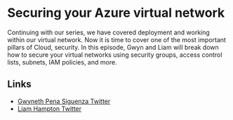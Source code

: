 # Securing your Azure virtual network  

Continuing with our series, we have covered deployment and working within our virtual network. Now it is time to cover one of the most important pillars of Cloud, security. In this episode, Gwyn and Liam will break down how to secure your virtual networks using security groups, access control lists, subnets, IAM policies, and more.    


## Links


- [Gwyneth Pena Siguenza Twitter](https://twitter.com/madebygps)
- [Liam Hampton Twitter](https://twitter.com/liamchampton)



